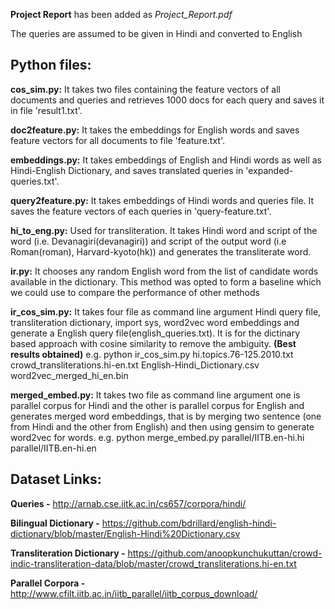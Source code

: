 **Project Report** has been added as *Project_Report.pdf*

The queries are assumed to be given in Hindi and converted to English

Python files:
---------------------------
**cos_sim.py:** It takes two files containing the feature vectors of all documents and queries and retrieves 1000 docs for each query and saves it in file 'result1.txt'.

**doc2feature.py:** It takes the embeddings for English words and saves feature vectors for all documents to file 'feature.txt'.

**embeddings.py:** It takes embeddings of English and Hindi words as well as Hindi-English Dictionary, and saves translated queries in 'expanded-queries.txt'. 

**query2feature.py:** It takes embeddings of Hindi words and queries file. It saves the feature vectors of each queries in 'query-feature.txt'. 

**hi_to_eng.py:** Used for transliteration. It takes Hindi word and script of the word (i.e. Devanagiri(devanagiri)) and script of the output word (i.e Roman(roman), Harvard-kyoto(hk)) and generates the transliterate word.

**ir.py:** It chooses any random English word from the list of candidate words available in the dictionary. This method was opted to form a baseline which we could use to compare the performance of other methods

**ir_cos_sim.py:** It takes four file as command line argument Hindi query file,  transliteration dictionary, import sys, word2vec word embeddings and generate a English query file(english_queries.txt). It is for the dictinary based approach with cosine similarity to remove the ambiguity. **(Best results obtained)**
e.g. python ir_cos_sim.py hi.topics.76-125.2010.txt crowd_transliterations.hi-en.txt English-Hindi_Dictionary.csv word2vec_merged_hi_en.bin 


**merged_embed.py:** It takes two file as command line argument one is parallel corpus for Hindi and the other is parallel corpus for English and generates merged word embeddings, that is by merging two sentence (one from Hindi and the other from English) and then using gensim to generate word2vec for words.
e.g. python merge_embed.py parallel/IITB.en-hi.hi parallel/IITB.en-hi.en 

Dataset Links:
--------------

**Queries -** http://arnab.cse.iitk.ac.in/cs657/corpora/hindi/

**Bilingual Dictionary -** https://github.com/bdrillard/english-hindi-dictionary/blob/master/English-Hindi%20Dictionary.csv

**Transliteration Dictionary -** https://github.com/anoopkunchukuttan/crowd-indic-transliteration-data/blob/master/crowd_transliterations.hi-en.txt

**Parallel Corpora -** http://www.cfilt.iitb.ac.in/iitb_parallel/iitb_corpus_download/

